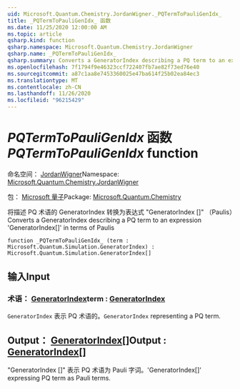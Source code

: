 ```yaml
---
uid: Microsoft.Quantum.Chemistry.JordanWigner._PQTermToPauliGenIdx_
title: _PQTermToPauliGenIdx_ 函数
ms.date: 11/25/2020 12:00:00 AM
ms.topic: article
qsharp.kind: function
qsharp.namespace: Microsoft.Quantum.Chemistry.JordanWigner
qsharp.name: _PQTermToPauliGenIdx_
qsharp.summary: Converts a GeneratorIndex describing a PQ term to an expression 'GeneratorIndex[]' in terms of Paulis
ms.openlocfilehash: 7f1794f9e46323ccf722407fb7ae82f73ed76e40
ms.sourcegitcommit: a87c1aa8e7453360025e47ba614f25b02ea84ec3
ms.translationtype: MT
ms.contentlocale: zh-CN
ms.lasthandoff: 11/26/2020
ms.locfileid: "96215429"
---
```

# <a name="_pqtermtopauligenidx_-function"></a><span data-ttu-id="9d22f-102">_PQTermToPauliGenIdx_ 函数</span><span class="sxs-lookup"><span data-stu-id="9d22f-102">_PQTermToPauliGenIdx_ function</span></span>

<span data-ttu-id="9d22f-103">命名空间： [JordanWigner](xref:Microsoft.Quantum.Chemistry.JordanWigner)</span><span class="sxs-lookup"><span data-stu-id="9d22f-103">Namespace: [Microsoft.Quantum.Chemistry.JordanWigner](xref:Microsoft.Quantum.Chemistry.JordanWigner)</span></span>

<span data-ttu-id="9d22f-104">包： [Microsoft 量子](https://nuget.org/packages/Microsoft.Quantum.Chemistry)</span><span class="sxs-lookup"><span data-stu-id="9d22f-104">Package: [Microsoft.Quantum.Chemistry](https://nuget.org/packages/Microsoft.Quantum.Chemistry)</span></span>


<span data-ttu-id="9d22f-105">将描述 PQ 术语的 GeneratorIndex 转换为表达式 "GeneratorIndex []" （Paulis）</span><span class="sxs-lookup"><span data-stu-id="9d22f-105">Converts a GeneratorIndex describing a PQ term to an expression 'GeneratorIndex[]' in terms of Paulis</span></span>

```qsharp
function _PQTermToPauliGenIdx_ (term : Microsoft.Quantum.Simulation.GeneratorIndex) : Microsoft.Quantum.Simulation.GeneratorIndex[]
```


## <a name="input"></a><span data-ttu-id="9d22f-106">输入</span><span class="sxs-lookup"><span data-stu-id="9d22f-106">Input</span></span>

### <a name="term--generatorindex"></a><span data-ttu-id="9d22f-107">术语： [GeneratorIndex](xref:Microsoft.Quantum.Simulation.GeneratorIndex)</span><span class="sxs-lookup"><span data-stu-id="9d22f-107">term : [GeneratorIndex](xref:Microsoft.Quantum.Simulation.GeneratorIndex)</span></span>

<span data-ttu-id="9d22f-108">`GeneratorIndex` 表示 PQ 术语的。</span><span class="sxs-lookup"><span data-stu-id="9d22f-108">`GeneratorIndex` representing a PQ term.</span></span>



## <a name="output--generatorindex"></a><span data-ttu-id="9d22f-109">Output： [GeneratorIndex](xref:Microsoft.Quantum.Simulation.GeneratorIndex)[]</span><span class="sxs-lookup"><span data-stu-id="9d22f-109">Output : [GeneratorIndex](xref:Microsoft.Quantum.Simulation.GeneratorIndex)[]</span></span>

<span data-ttu-id="9d22f-110">"GeneratorIndex []" 表示 PQ 术语为 Pauli 字词。</span><span class="sxs-lookup"><span data-stu-id="9d22f-110">'GeneratorIndex[]' expressing PQ term as Pauli terms.</span></span>